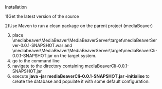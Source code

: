 Installation 

1)Get the latest version of the source

2)Use Maven to run a clean package on the parent project (mediaBeaver)

3) place \mediabeaver\MediaBeaver\MediaBeaverServer\target\mediaBeaverServer-0.0.1-SNAPSHOT.war and \mediabeaver\MediaBeaver\MediaBeaverServer\target\mediaBeaverCli-0.0.1-SNAPSHOT.jar 
on the target system. 
4) go to the command line
5) navigate to the directory containing mediaBeaverCli-0.0.1-SNAPSHOT.jar
6) execute <b>java -jar mediaBeaverCli-0.0.1-SNAPSHOT.jar -initialise </b> to create the database and populate it with some default configuration.
